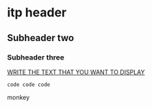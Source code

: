 # itp header
## Subheader two
### Subheader three
[WRITE THE TEXT THAT YOU WANT TO DISPLAY](https://canvas.berklee.edu/courses/37466)

`
code
code
code
`

 
monkey